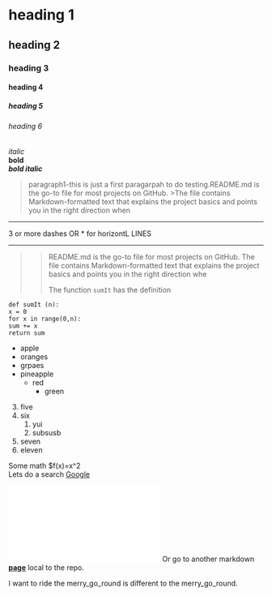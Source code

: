 # heading 1
## heading 2
### heading 3
#### heading 4
##### heading 5
###### heading 6

*italic* <br>
**bold** <br>
***bold italic***<br>

>paragraph1-this is just a first paragarpah to do testing.README.md is the go-to file for most projects on GitHub. >The file contains Markdown-formatted text that explains the project basics and points you in the right direction when

-----------
3 or more dashes OR * for horizontL LINES
***********


>>README.md is the go-to file for most projects on GitHub. The file contains Markdown-formatted text that explains the project basics and points you in the right direction whe
>>
>>The function `sumIt` has the definition
```
def sumIt (n):
x = 0
for x in range(0,n):
sum += x
return sum
```

* apple
* oranges
* grpaes
 * pineapple
   * red
     * green

3. five
4. six
    1. yui
    4. subsusb
6. seven
10. eleven

Some math $f(x)=x^2 <br>
Lets do a search
[Google](https://www.google.com)

![IMAGE](/IMAGE.HTML)
Or go to another markdown
**[page](second.md)** local to the repo.

I want to ride the merry_go_round is
different to the merry\_go\_round.
